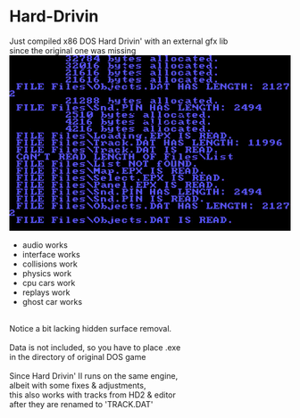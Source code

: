 # Hard-Drivin
Just compiled x86 DOS Hard Drivin' with an external gfx lib<br>
since the original one was missing<br>
![hd](./hd.gif)<br>
* audio works
* interface works
* collisions work
* physics work
* cpu cars work
* replays work
* ghost car works
<br>
Notice a bit lacking hidden surface removal.<br>
<br>
Data is not included, so you have to place .exe<br>
in the directory of original DOS game<br>
<br>
Since Hard Drivin' II runs on the same engine,<br>
albeit with some fixes & adjustments,<br>
this also works with tracks from HD2 & editor<br>
after they are renamed to 'TRACK.DAT'

